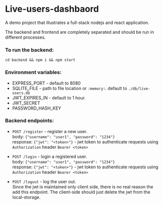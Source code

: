 # Live-users-dashbaord

A demo project that illustrates a full-stack nodejs and react application.

The backend and frontend are completely separated and should be run in different processes.

### To run the backend:
`cd backend && npm i && npm start`  
### Environment variables:  

* EXPRESS_PORT - default to 8080
* SQLITE_FILE - path to file location or `:memory:`. default to `./db/live-users.db`
* JWT_EXPIRES_IN - default to 1 hour.
* JWT_SECRET
* PASSWORD_HASH_KEY

### Backend endpoints:

* `POST /register` - register a new user.  
body: `{"username": "user1", "password": "1234"}`  
response: `{"jwt": "<token>"}` - jwt token to authenticate requests using `Authorization` header `Bearer <token>`

* `POST /login` - login a registered user.  
body: `{"username": "user1", "password": "1234"}`  
response: `{"jwt": "<token>"}` - jwt token to authenticate requests using `Authorization` header `Bearer <token>`

* `POST /logout` - log the user out.  
Since the jwt is maintained only client side, there is no real reason the add this endpoint. The client-side should just delete the jwt from the local-storage. 
